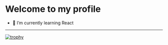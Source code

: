 # Welcome to my profile
- 🌱 I’m currently learning React
***
[![trophy](https://github-profile-trophy.vercel.app/?username=Strako&theme=onedark)](https://github.com/ryo-ma/github-profile-trophy)

